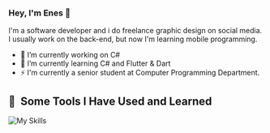 ### Hey, I'm Enes 👋
<p>
  I'm a software developer and i do freelance graphic design on social media. I usually work on the back-end, but now I'm learning mobile programming.
  </p>

- 🔭 I’m currently working on C# 
- 🌱 I’m currently learning C# and Flutter & Dart
- ⚡ I'm currently a senior student at Computer Programming Department.




<h2> 🚀 &nbsp;Some Tools I Have Used and Learned</h2>

![My Skills](https://skills.thijs.gg/icons?i=js,html,css,bootstrap,cs,flutter,dart)

<!--
**EnesSariyildiz/enessariyildiz** is a ✨ _special_ ✨ repository because its `README.md` (this file) appears on your GitHub profile.

Here are some ideas to get you started:


- 👯 I’m looking to collaborate on ...
- 🤔 I’m looking for help with ...
- 💬 Ask me about ...
- 📫 How to reach me: ...
- 😄 Pronouns: ...
- ⚡ Fun fact: ...
-->
